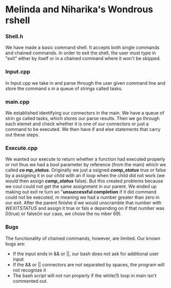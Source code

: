 # Melinda and Niharika's Wondrous rshell

### Shell.h 
 We have made a basic command shell.
 It accepts both single commands and chained commands.
 In order to exit the shell, the user must type in "exit" either by itself
 or in a chained command where it won't be skipped.

### Input.cpp
 In Input.cpp we take in and parse through the user given command line and store the command s in a queue of strings called tasks.
 
### main.cpp
 We established identifying our connectors in the main. We have a queue of strin gs called tasks, which stores our parse results. Then we go through each elemet and check whether it is one of our connectors or just a command to be executed. We then have if and else statements that carry out these steps. 

### Execute.cpp
 We wanted our execute to return whether a function had executed properly or not thus we had a bool parameter by reference (from the main) which we called ***co mp_status***. Originally we just a ssigned ***comp_status*** true or false by a assigning it in our child with an if loop when the child did not work (we would then assign ***comp_status*** false). But this created problems because we coul could not get the same assignment in our parent. We ended up making out exit re turn an "**unsuccessful completion** if it did command could not be executed, m meaning we had a number greater than zero in our exit. After the parent finishe d we would unscramble that number with *WEXITSTATUS* and assign it true or fals e depending on if that number was 0(true) or false(in our case, we chose the nu mber 69).    

### Bugs
 The functionality of chained commands, however, are limited.
 Our known bugs are:
 - If the input ends in && or ||, our bash does not ask for additional user input
 - If the && or || connectors are not separated by spaces, the program will not recognize it
 - The bash script will not run properly if the while(1) loop in main isn't commented out.
